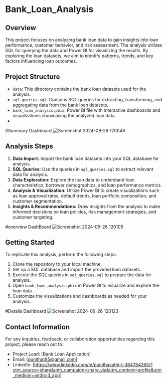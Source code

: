# Bank_Loan_Analysis

## Overview

This project focuses on analyzing bank loan data to gain insights into loan performance, customer behavior, and risk assessment. The analysis utilizes SQL for querying the data and Power BI for visualizing the results. By exploring the loan datasets, we aim to identify patterns, trends, and key factors influencing loan outcomes.

## Project Structure

- `data`: This directory contains the bank loan datasets used for the analysis.
- `sql_queries.sql`: Contains SQL queries for extracting, transforming, and aggregating data from the bank loan datasets.
- `bank_loan_analysis.pbix`: Power BI file with interactive dashboards and visualizations showcasing the analyzed loan data.
- 
#Summary Dashboard
![Screenshot 2024-09-26 120046](https://github.com/user-attachments/assets/7e549716-ffbe-44f7-960b-6247cb444043)

## Analysis Steps

1. **Data Import:** Import the bank loan datasets into your SQL database for analysis.
2. **SQL Queries:** Use the queries in `sql_queries.sql` to extract relevant data for analysis.
3. **Data Exploration:** Explore the loan data to understand loan characteristics, borrower demographics, and loan performance metrics.
4. **Analysis & Visualization:** Utilize Power BI to create visualizations such as loan approval rates, default trends, loan portfolio composition, and customer segmentation.
5. **Insights & Recommendations:** Draw insights from the analysis to make informed decisions on loan policies, risk management strategies, and customer targeting.

#overview DashBoard
![Screenshot 2024-09-26 120105](https://github.com/user-attachments/assets/fb295377-f4b9-472f-b2c2-303c7e70f27f)


## Getting Started

To replicate this analysis, perform the following steps:
1. Clone the repository to your local machine.
2. Set up a SQL database and import the provided loan datasets.
3. Execute the SQL queries in `sql_queries.sql` to prepare the data for analysis.
4. Open `bank_loan_analysis.pbix` in Power BI to visualize and explore the loan data.
5. Customize the visualizations and dashboards as needed for your analysis.
   
#Details Dashboard
![Screenshot 2024-09-26 120123](https://github.com/user-attachments/assets/8190f17b-8be7-48db-9e1a-02273063a7db)

## Contact Information

For any inquiries, feedback, or collaboration opportunities regarding this project, please reach out to:

- Project Lead: [Bank Loan Application]
- Email: [punithat85@gmail.com]
- LinkedIn: [https://www.linkedin.com/in/punithavathi-t-384784265/?utm_source=share&utm_campaign=share_via&utm_content=profile&utm_medium=android_app]



